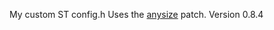 My custom ST config.h
Uses the [anysize](https://st.suckless.org/patches/anysize/) patch.
Version 0.8.4
